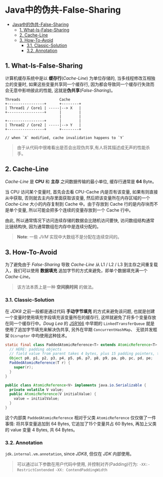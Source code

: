 # Java中的伪共-False-Sharing

- [Java中的伪共-False-Sharing](#java中的伪共-false-sharing)
  - [1. What-Is-False-Sharing](#1-what-is-false-sharing)
  - [2. Cache-Line](#2-cache-line)
  - [3. How-To-Avoid](#3-how-to-avoid)
    - [3.1. Classic-Solution](#31-classic-solution)
    - [3.2. Annotation](#32-annotation)

## 1. What-Is-False-Sharing

计算机缓存系统中是以 **缓存行**(*Cache-Line*) 为单位存储的, 当多线程修改互相独立的变量时, 如果这些变量共享同一个缓存行, 因为都会导致同一个缓存行失效而会无意中影响彼此的性能, 这就是**伪共享**(*False-Sharing*)。

```text
Threads                  Cache
+-----------------+      +--------+
| Thread1 / Core1 | -----|--> X   |
+-----------------+      |        |
                         |        |
+-----------------+      |        |
| Thread2 / Core2 | -----|--> Y   |
+-----------------+      +--------+

// when `X` modified, cache invalidation happens to `Y`
```

> 由于从代码中很难看出是否会出现伪共享,有人将其描述成无声的性能杀手。

## 2. Cache-Line

*Cache-Line* 是 **CPU** 和 **主存** 之间数据传输的最小单位, 缓存行通常是 **64** Byte。

当 CPU 访问某个变量时, 首先会去看 CPU-Cache 内是否有该变量, 如果有则直接从中获取, 否则就去主内存里面获取该变量, 然后把该变量所在内存区域的一个 *Cache-Line* 大小的内存复制到 Cache 中。由于存放到 Cache 行的是内存块而不是单个变量, 所以可能会把多个连续的变量存放到一个 Cache 行中。

由此, 所以通常情况下访问连续存储的数据会比随机访问要快, 访问数组结构通常比链结构快, 因为通常数组在内存中是连续分配的。

> **Note**: 一些 *JVM* 实现中大数组不是分配在连续空间的。

## 3. How-To-Avoid

为了避免由于 *False-Sharing* 导致 *Cache-Line* 从 L1 / L2 / L3 到主存之间重复载入，我们可以使用 **数据填充** 追加字节的方式来避免，即单个数据填充满一个 *Cache-Line*。

> 该方法本质上是一种 **空间换时间** 的做法。

### 3.1. Classic-Solution

在 *JDK8* 之前一般都是通过代码 **手动字节填充** 的方式来避免该问题, 也就是创建一个变量时使用填充字段填充该变量所在的缓存行, 这样就避免了将多个变量存放在同一个缓存行中。*Doug Lea* 的 [JSR166](https://jcp.org/en/jsr/detail?id=166) 中早期的 `LinkedTransferQueue` 就是使用了追加字节填充来解决伪共享, 另外在早期 `ConcurrentHashMap`、 无锁并发框架 `Disruptor` 中均使用这种技术。

```java
static final class PaddedAtomicReference<T> extends AtomicReference<T> {
  // HERE: padding objects
  // field value from parent takes 4 bytes, plus 15 padding pointers, total 64 bytes.
  Object p0, p1, p2, p3, p4, p5, p6, p7, p8, p9, pa, pb, pc, pd, pe;
  PaddedAtomicReference(T r) {
    super(r);
  }
}

public class AtomicReference<V> implements java.io.Serializable {
  private volatile V value;
  public AtomicReference(V initialValue) {
    value = initialValue;
  }
}
```

这个内部类 `PaddedAtomicReference` 相对于父类 `AtomicReference` 仅仅做了一件事情: 将共享变量追加到 64 Bytes, 它追加了15个变量共占 60 Bytes, 再加上父类的 value 变量 4 Bytes, 共 64 Bytes。

### 3.2. Annotation

`jdk.internal.vm.annotation`, since *JDK8*, 但仅在 *JDK* 内部使用。

> 可以通过以下参数在用户代码中使用, 并控制对齐(Padding)行为:
> `-XX:-RestrictContended`
> `-XX: ContendPaddingWidth`
